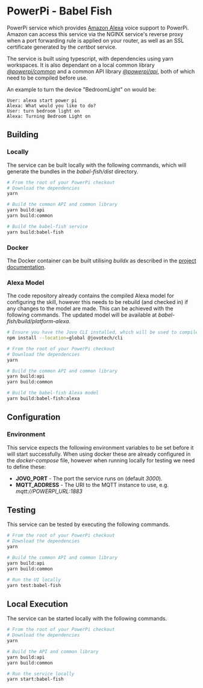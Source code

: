 # PowerPi - Babel Fish

PowerPi service which provides [Amazon Alexa](https://developer.amazon.com/en-GB/alexa/devices) voice support to PowerPi. Amazon can access this service via the NGINX service's reverse proxy when a port forwarding rule is applied on your router, as well as an SSL certificate generated by the _certbot_ service.

The service is built using typescript, with dependencies using yarn workspaces. It is also dependant on a local common library [_@powerpi/common_](../../common/node/common/README.md) and a common API library [_@powerpi/api_](../../common/node/api/README.md), both of which need to be compiled before use.

An example to turn the device "BedroomLight" on would be:

```
User: alexa start power pi
Alexa: What would you like to do?
User: turn bedroom light on
Alexa: Turning Bedroom Light on
```

## Building

### Locally

The service can be built locally with the following commands, which will generate the bundles in the _babel-fish/dist_ directory.

```bash
# From the root of your PowerPi checkout
# Download the dependencies
yarn

# Build the common API and common library
yarn build:api
yarn build:common

# Build the babel-fish service
yarn build:babel-fish
```

### Docker

The Docker container can be built utilising _buildx_ as described in the [project documentation](../../README.md#Building).

### Alexa Model

The code repository already contains the compiled Alexa model for configuring the skill, however this needs to be rebuild (and checked in) if any changes to the model are made. This can be achieved with the following commands. The updated model will be available at _babel-fish/build/platform-alexa_.

```bash
# Ensure you have the Jovo CLI installed, which will be used to compile the Alexa model
npm install --location=global @jovotech/cli

# From the root of your PowerPi checkout
# Download the dependencies
yarn

# Build the common API and common library
yarn build:api
yarn build:common

# Build the babel-fish Alexa model
yarn build:babel-fish:alexa
```

## Configuration

### Environment

This service expects the following environment variables to be set before it will start successfully. When using docker these are already configured in the _docker-compose_ file, however when running locally for testing we need to define these:

-   **JOVO_PORT** - The port the service runs on (default _3000_).
-   **MQTT_ADDRESS** - The URI to the MQTT instance to use, e.g. _mqtt://POWERPI_URL:1883_

## Testing

This service can be tested by executing the following commands.

```bash
# From the root of your PowerPi checkout
# Download the dependencies
yarn

# Build the common API and common library
yarn build:api
yarn build:common

# Run the UI locally
yarn test:babel-fish
```

## Local Execution

The service can be started locally with the following commands.

```bash
# From the root of your PowerPi checkout
# Download the dependencies
yarn

# Build the API and common library
yarn build:api
yarn build:common

# Run the service locally
yarn start:babel-fish
```
